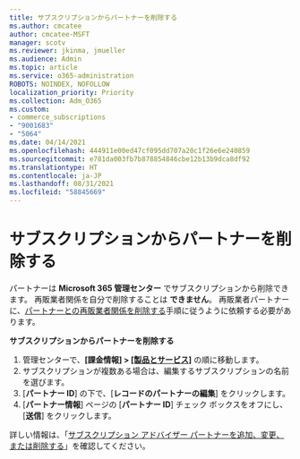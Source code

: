 ```yaml
---
title: サブスクリプションからパートナーを削除する
ms.author: cmcatee
author: cmcatee-MSFT
manager: scotv
ms.reviewer: jkinma, jmueller
ms.audience: Admin
ms.topic: article
ms.service: o365-administration
ROBOTS: NOINDEX, NOFOLLOW
localization_priority: Priority
ms.collection: Adm_O365
ms.custom:
- commerce_subscriptions
- "9001683"
- "5064"
ms.date: 04/14/2021
ms.openlocfilehash: 444911e00ed47cf095dd707a20c1f26e6e240859
ms.sourcegitcommit: e781da003fb7b878854846cbe12b13b9dca8df92
ms.translationtype: HT
ms.contentlocale: ja-JP
ms.lasthandoff: 08/31/2021
ms.locfileid: "58845669"
---
```

# <a name="remove-a-partner-from-a-subscription"></a>サブスクリプションからパートナーを削除する

パートナーは **Microsoft 365 管理センター** でサブスクリプションから削除できます。 再販業者関係を自分で削除することは **できません**。 再販業者パートナーに、[パートナーとの再販業者関係を削除する](https://docs.microsoft.com/partner-center/remove-a-relationship)手順に従うように依頼する必要があります。

**サブスクリプションからパートナーを削除する**

1. 管理センターで、**[課金情報] > [[製品とサービス]](https://go.microsoft.com/fwlink/p/?linkid=842054)** の順に移動します。
2. サブスクリプションが複数ある場合は、編集するサブスクリプションの名前を選びます。
3. [**パートナー ID**] の下で、[**レコードのパートナーの編集**] をクリックします。
4. [**パートナー情報**] ページの [**パートナー ID**] チェック ボックスをオフにし、[**送信**] をクリックします。

詳しい情報は、「[サブスクリプション アドバイザー パートナーを追加、変更、または削除する](https://docs.microsoft.com/microsoft-365/admin/misc/add-partner?view=o365-worldwide)」を確認してください。
